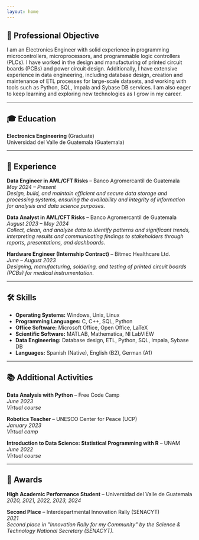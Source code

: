 ```yaml
---
layout: home
---
```


## 🎯 Professional Objective

I am an Electronics Engineer with solid experience in programming microcontrollers, microprocessors, and programmable logic controllers (PLCs). I have worked in the design and manufacturing of printed circuit boards (PCBs) and power circuit design. Additionally, I have extensive experience in data engineering, including database design, creation and maintenance of ETL processes for large-scale datasets, and working with tools such as Python, SQL, Impala and Sybase DB services. I am also eager to keep learning and exploring new technologies as I grow in my career.

---

## 🎓 Education

**Electronics Engineering** (Graduate)  
Universidad del Valle de Guatemala (Guatemala)

---

## 💼 Experience

**Data Engineer in AML/CFT Risks** – Banco Agromercantil de Guatemala  
*May 2024 – Present*  
*Design, build, and maintain efficient and secure data storage and processing systems, ensuring the availability and integrity of information for analysis and data science purposes.*

**Data Analyst in AML/CFT Risks** – Banco Agromercantil de Guatemala  
*August 2023 – May 2024*  
*Collect, clean, and analyze data to identify patterns and significant trends, interpreting results and communicating findings to stakeholders through reports, presentations, and dashboards.*

**Hardware Engineer (Internship Contract)** – Bitmec Healthcare Ltd.  
*June – August 2023*  
*Designing, manufacturing, soldering, and testing of printed circuit boards (PCBs) for medical instrumentation.*

---

## 🛠️ Skills

- **Operating Systems:** Windows, Unix, Linux  
- **Programming Languages:** C, C++, SQL, Python  
- **Office Software:** Microsoft Office, Open Office, LaTeX  
- **Scientific Software:** MATLAB, Mathematica, NI LabVIEW  
- **Data Engineering:** Database design, ETL, Python, SQL, Impala, Sybase DB  
- **Languages:** Spanish (Native), English (B2), German (A1)

---

## 📚 Additional Activities

**Data Analysis with Python** – Free Code Camp  
*June 2023*  
*Virtual course*

**Robotics Teacher** – UNESCO Center for Peace (UCP)  
*January 2023*  
*Virtual camp*

**Introduction to Data Science: Statistical Programming with R** – UNAM  
*June 2022*  
*Virtual course*

---

## 🏅 Awards

**High Academic Performance Student** – Universidad del Valle de Guatemala  
*2020, 2021, 2022, 2023, 2024*

**Second Place** – Interdepartmental Innovation Rally (SENACYT)  
*2021*  
*Second place in "Innovation Rally for my Community" by the Science & Technology National Secretary (SENACYT).*
